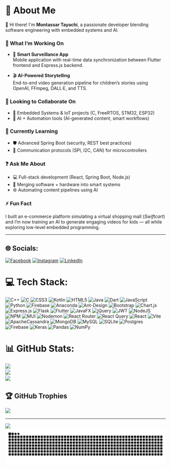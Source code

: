 # 💫 About Me

👋 Hi there! I'm **Montassar Tayachi**, a passionate developer blending software engineering with embedded systems and AI.

### 🚀 What I’m Working On
- 🔐 **Smart Surveillance App**  
  Mobile application with real-time data synchronization between Flutter frontend and Express.js backend.
  
- 🎬 **AI-Powered Storytelling**  
  End-to-end video generation pipeline for children’s stories using OpenAI, FFmpeg, DALL·E, and TTS.

### 🤝 Looking to Collaborate On
- 🔌 Embedded Systems & IoT projects (C, FreeRTOS, STM32, ESP32)  
- 🤖 AI + Automation tools (AI-generated content, smart workflows)

### 🧠 Currently Learning
- 🛡️ Advanced Spring Boot (security, REST best practices)  
- 📡 Communication protocols (SPI, I2C, CAN) for microcontrollers

### ❓ Ask Me About
- 💻 Full-stack development (React, Spring Boot, Node.js)  
- 🤖 Merging software + hardware into smart systems  
- ⚙️ Automating content pipelines using AI

### ⚡ Fun Fact
I built an e-commerce platform simulating a virtual shopping mall (*Swiftcart*) and I’m now training an AI to generate engaging videos for kids — all while exploring low-level embedded programming.

---


## 🌐 Socials:
[![Facebook](https://img.shields.io/badge/Facebook-%231877F2.svg?logo=Facebook&logoColor=white)](https://facebook.com/montassar.tayachi) [![Instagram](https://img.shields.io/badge/Instagram-%23E4405F.svg?logo=Instagram&logoColor=white)](https://instagram.com/montassar.tayachi) [![LinkedIn](https://img.shields.io/badge/LinkedIn-%230077B5.svg?logo=linkedin&logoColor=white)](https://linkedin.com/in/montassar-tayachi-ab0190255) 

# 💻 Tech Stack:
![C++](https://img.shields.io/badge/c++-%2300599C.svg?style=for-the-badge&logo=c%2B%2B&logoColor=white) ![C](https://img.shields.io/badge/c-%2300599C.svg?style=for-the-badge&logo=c&logoColor=white) ![CSS3](https://img.shields.io/badge/css3-%231572B6.svg?style=for-the-badge&logo=css3&logoColor=white) ![Kotlin](https://img.shields.io/badge/kotlin-%237F52FF.svg?style=for-the-badge&logo=kotlin&logoColor=white) ![HTML5](https://img.shields.io/badge/html5-%23E34F26.svg?style=for-the-badge&logo=html5&logoColor=white) ![Java](https://img.shields.io/badge/java-%23ED8B00.svg?style=for-the-badge&logo=openjdk&logoColor=white) ![Dart](https://img.shields.io/badge/dart-%230175C2.svg?style=for-the-badge&logo=dart&logoColor=white) ![JavaScript](https://img.shields.io/badge/javascript-%23323330.svg?style=for-the-badge&logo=javascript&logoColor=%23F7DF1E) ![Python](https://img.shields.io/badge/python-3670A0?style=for-the-badge&logo=python&logoColor=ffdd54) ![Firebase](https://img.shields.io/badge/firebase-%23039BE5.svg?style=for-the-badge&logo=firebase) ![Anaconda](https://img.shields.io/badge/Anaconda-%2344A833.svg?style=for-the-badge&logo=anaconda&logoColor=white) ![Ant-Design](https://img.shields.io/badge/-AntDesign-%230170FE?style=for-the-badge&logo=ant-design&logoColor=white) ![Bootstrap](https://img.shields.io/badge/bootstrap-%238511FA.svg?style=for-the-badge&logo=bootstrap&logoColor=white) ![Chart.js](https://img.shields.io/badge/chart.js-F5788D.svg?style=for-the-badge&logo=chart.js&logoColor=white) ![Express.js](https://img.shields.io/badge/express.js-%23404d59.svg?style=for-the-badge&logo=express&logoColor=%2361DAFB) ![Flask](https://img.shields.io/badge/flask-%23000.svg?style=for-the-badge&logo=flask&logoColor=white) ![Flutter](https://img.shields.io/badge/Flutter-%2302569B.svg?style=for-the-badge&logo=Flutter&logoColor=white) ![JavaFX](https://img.shields.io/badge/javafx-%23FF0000.svg?style=for-the-badge&logo=javafx&logoColor=white) ![jQuery](https://img.shields.io/badge/jquery-%230769AD.svg?style=for-the-badge&logo=jquery&logoColor=white) ![JWT](https://img.shields.io/badge/JWT-black?style=for-the-badge&logo=JSON%20web%20tokens) ![NodeJS](https://img.shields.io/badge/node.js-6DA55F?style=for-the-badge&logo=node.js&logoColor=white) ![NPM](https://img.shields.io/badge/NPM-%23CB3837.svg?style=for-the-badge&logo=npm&logoColor=white) ![MUI](https://img.shields.io/badge/MUI-%230081CB.svg?style=for-the-badge&logo=mui&logoColor=white) ![Nodemon](https://img.shields.io/badge/NODEMON-%23323330.svg?style=for-the-badge&logo=nodemon&logoColor=%BBDEAD) ![React Router](https://img.shields.io/badge/React_Router-CA4245?style=for-the-badge&logo=react-router&logoColor=white) ![React Query](https://img.shields.io/badge/-React%20Query-FF4154?style=for-the-badge&logo=react%20query&logoColor=white) ![React](https://img.shields.io/badge/react-%2320232a.svg?style=for-the-badge&logo=react&logoColor=%2361DAFB) ![Vite](https://img.shields.io/badge/vite-%23646CFF.svg?style=for-the-badge&logo=vite&logoColor=white) ![ApacheCassandra](https://img.shields.io/badge/cassandra-%231287B1.svg?style=for-the-badge&logo=apache-cassandra&logoColor=white) ![MongoDB](https://img.shields.io/badge/MongoDB-%234ea94b.svg?style=for-the-badge&logo=mongodb&logoColor=white) ![MySQL](https://img.shields.io/badge/mysql-4479A1.svg?style=for-the-badge&logo=mysql&logoColor=white) ![SQLite](https://img.shields.io/badge/sqlite-%2307405e.svg?style=for-the-badge&logo=sqlite&logoColor=white) ![Postgres](https://img.shields.io/badge/postgres-%23316192.svg?style=for-the-badge&logo=postgresql&logoColor=white) ![Firebase](https://img.shields.io/badge/firebase-a08021?style=for-the-badge&logo=firebase&logoColor=ffcd34) ![Keras](https://img.shields.io/badge/Keras-%23D00000.svg?style=for-the-badge&logo=Keras&logoColor=white) ![Pandas](https://img.shields.io/badge/pandas-%23150458.svg?style=for-the-badge&logo=pandas&logoColor=white) ![NumPy](https://img.shields.io/badge/numpy-%23013243.svg?style=for-the-badge&logo=numpy&logoColor=white)
# 📊 GitHub Stats:
![](https://github-readme-stats.vercel.app/api?username=MontassarTayachi&theme=dark&hide_border=false&include_all_commits=false&count_private=false)<br/>
![](https://nirzak-streak-stats.vercel.app/?user=MontassarTayachi&theme=dark&hide_border=false)<br/>
![](https://github-readme-stats.vercel.app/api/top-langs/?username=MontassarTayachi&theme=dark&hide_border=false&include_all_commits=false&count_private=false&layout=compact)

## 🏆 GitHub Trophies
![](https://github-profile-trophy.vercel.app/?username=MontassarTayachi&theme=radical&no-frame=false&no-bg=true&margin-w=4)

---
[![](https://visitcount.itsvg.in/api?id=MontassarTayachi&icon=0&color=0)](https://visitcount.itsvg.in)
<picture>
  <source media="(prefers-color-scheme: dark)" srcset="https://raw.githubusercontent.com/MontassarTayachi/MontassarTayachi/output/snake.svg" />
  <source media="(prefers-color-scheme: light)" srcset="https://raw.githubusercontent.com/MontassarTayachi/MontassarTayachi/output/snake.svg" />
  <img alt="github-snake" src="https://raw.githubusercontent.com/MontassarTayachi/MontassarTayachi/output/snake.svg" />
</picture>

